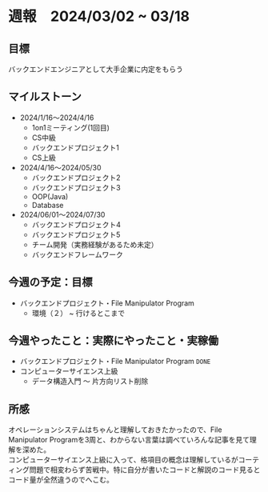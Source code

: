 # 週報　2024/03/02 ~ 03/18

## 目標
バックエンドエンジニアとして大手企業に内定をもらう

## マイルストーン
- 2024/1/16〜2024/4/16
    - 1on1ミーティング(1回目)
    - CS中級
    - バックエンドプロジェクト1
    - CS上級
- 2024/4/16〜2024/05/30
   - バックエンドプロジェクト2
   - バックエンドプロジェクト3
   - OOP(Java)
   - Database
- 2024/06/01〜2024/07/30
    - バックエンドプロジェクト4
    - バックエンドプロジェクト5
    - チーム開発（実務経験があるため未定）
    - バックエンドフレームワーク

## 今週の予定：目標
- バックエンドプロジェクト・File Manipulator Program
  - 環境（２） ~ 行けるとこまで

## 今週やったこと：実際にやったこと・実稼働
- バックエンドプロジェクト・File Manipulator Program `DONE`
- コンピューターサイエンス上級
  - データ構造入門 〜 片方向リスト削除
    
## 所感
オペレーションシステムはちゃんと理解しておきたかったので、File Manipulator Programを3周と、わからない言葉は調べていろんな記事を見て理解を深めた。  
コンピューターサイエンス上級に入って、格項目の概念は理解しているがコーティング問題で相変わらず苦戦中。特に自分が書いたコードと解説のコード見るとコード量が全然違うのでへこむ。
